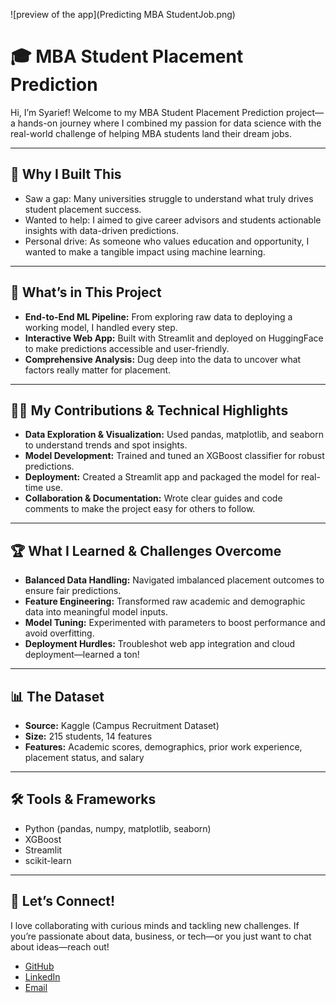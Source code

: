 ![preview of the app](Predicting MBA StudentJob.png)

# 🎓 MBA Student Placement Prediction

Hi, I’m Syarief! Welcome to my MBA Student Placement Prediction project—a hands-on journey where I combined my passion for data science with the real-world challenge of helping MBA students land their dream jobs.

---

## 🌟 Why I Built This

- Saw a gap: Many universities struggle to understand what truly drives student placement success.
- Wanted to help: I aimed to give career advisors and students actionable insights with data-driven predictions.
- Personal drive: As someone who values education and opportunity, I wanted to make a tangible impact using machine learning.

---

## 🚀 What’s in This Project

- **End-to-End ML Pipeline:** From exploring raw data to deploying a working model, I handled every step.
- **Interactive Web App:** Built with Streamlit and deployed on HuggingFace to make predictions accessible and user-friendly.
- **Comprehensive Analysis:** Dug deep into the data to uncover what factors really matter for placement.

---

## 🧑‍💻 My Contributions & Technical Highlights

- **Data Exploration & Visualization:** Used pandas, matplotlib, and seaborn to understand trends and spot insights.
- **Model Development:** Trained and tuned an XGBoost classifier for robust predictions.
- **Deployment:** Created a Streamlit app and packaged the model for real-time use.
- **Collaboration & Documentation:** Wrote clear guides and code comments to make the project easy for others to follow.

---

## 🏆 What I Learned & Challenges Overcome

- **Balanced Data Handling:** Navigated imbalanced placement outcomes to ensure fair predictions.
- **Feature Engineering:** Transformed raw academic and demographic data into meaningful model inputs.
- **Model Tuning:** Experimented with parameters to boost performance and avoid overfitting.
- **Deployment Hurdles:** Troubleshot web app integration and cloud deployment—learned a ton!

---

## 📊 The Dataset

- **Source:** Kaggle (Campus Recruitment Dataset)
- **Size:** 215 students, 14 features
- **Features:** Academic scores, demographics, prior work experience, placement status, and salary

---

## 🛠️ Tools & Frameworks

- Python (pandas, numpy, matplotlib, seaborn)
- XGBoost
- Streamlit
- scikit-learn

---

## 🤝 Let’s Connect!

I love collaborating with curious minds and tackling new challenges. If you’re passionate about data, business, or tech—or you just want to chat about ideas—reach out!

- [GitHub](https://github.com/syariefsq)
- [LinkedIn](https://www.linkedin.com/in/syariefqayum/)
- [Email](mailto:syarif.qayyum@gmail.com)

